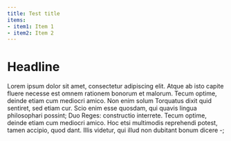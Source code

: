 ```yaml
---
title: Test title
items:
- item1: Item 1
- item2: Item 2
---
```


# Headline

Lorem ipsum dolor sit amet, consectetur adipiscing elit. Atque ab isto capite fluere necesse est omnem rationem bonorum et malorum. Tecum optime, deinde etiam cum mediocri amico. Non enim solum Torquatus dixit quid sentiret, sed etiam cur. Scio enim esse quosdam, qui quavis lingua philosophari possint; Duo Reges: constructio interrete. Tecum optime, deinde etiam cum mediocri amico. Hoc etsi multimodis reprehendi potest, tamen accipio, quod dant. Illis videtur, qui illud non dubitant bonum dicere -;
